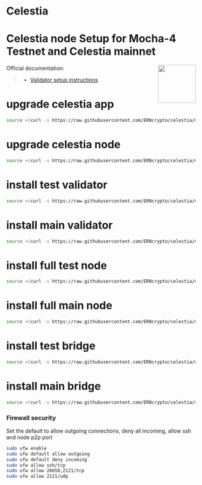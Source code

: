 # Celestia
<div>
<h1 align="left" style="display: flex;"> Celestia node Setup for Mocha-4 Testnet and Celestia mainnet</h1>
<img src="https://avatars.githubusercontent.com/u/54859940?s=200&v=4"  style="float: right;" width="100" height="100"></img>
</div>

Official documentation:
>- [Validator setup instructions](https://docs.celestia.org/nodes/consensus-node)
# upgrade celestia app
~~~bash
source <(curl -s https://raw.githubusercontent.com/ERNcrypto/celestia/main/upgradeapp.sh)
~~~
# upgrade celestia node
~~~bash
source <(curl -s https://raw.githubusercontent.com/ERNcrypto/celestia/main/upgradenode.sh)
~~~
# install test validator
~~~bash
source <(curl -s https://raw.githubusercontent.com/ERNcrypto/celestia/main/installvalidatortest.sh)
~~~
# install main validator
~~~bash
source <(curl -s https://raw.githubusercontent.com/ERNcrypto/celestia/main/installvalidatormain.sh)
~~~
# install full test node
~~~bash
source <(curl -s https://raw.githubusercontent.com/ERNcrypto/celestia/main/installfulltest.sh)
~~~
# install full main node
~~~bash
source <(curl -s https://raw.githubusercontent.com/ERNcrypto/celestia/main/installfullmain.sh)
~~~
# install test bridge
~~~bash 
source <(curl -s https://raw.githubusercontent.com/ERNcrypto/celestia/main/installbridgetest.sh)
~~~
# install main bridge
~~~bash 
source <(curl -s https://raw.githubusercontent.com/ERNcrypto/celestia/main/installbridgemain.sh)
~~~

### Firewall security
Set the default to allow outgoing connections, deny all incoming, allow ssh and node p2p port
  ~~~bash
  sudo ufw enable 
  sudo ufw default allow outgoing 
  sudo ufw default deny incoming 
  sudo ufw allow ssh/tcp 
  sudo ufw allow 26658,2121/tcp 
  sudo ufw allow 2121/udp 
  ~~~
